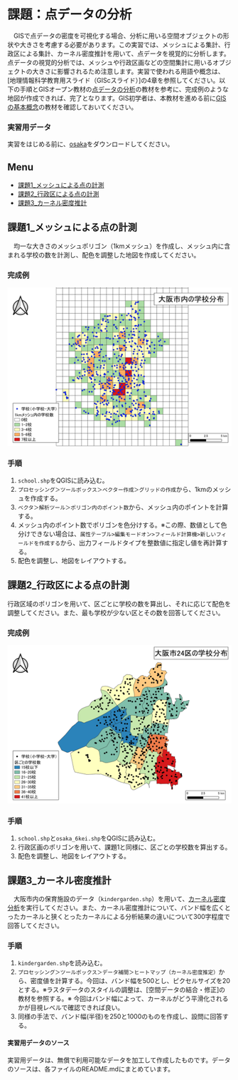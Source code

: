 # 課題：点データの分析
　GISで点データの密度を可視化する場合、分析に用いる空間オブジェクトの形状や大きさを考慮する必要があります。この実習では、メッシュによる集計、行政区による集計、カーネル密度推計を用いて、点データを視覚的に分析します。点データの視覚的分析では、メッシュや行政区画などの空間集計に用いるオブジェクトの大きさに影響されるため注意します。実習で使われる用語や概念は、[地理情報科学教育用スライド（GIScスライド）]の4章を参照してください。以下の手順とGISオープン教材の[点データの分析]の教材を参考に、完成例のような地図が作成できれば、完了となります。GIS初学者は、本教材を進める前に[GISの基本概念]の教材を確認しておいてください。


### 実習用データ
実習をはじめる前に、[osaka]をダウンロードしてください。

[osaka]:https://github.com/gis-oer/datasets/raw/master/osaka.zip

**Menu**
--------
- [課題1_メッシュによる点の計測](#課題1_メッシュによる点の計測)
- [課題2_行政区による点の計測](#課題2_行政区による点の計測)
- [課題3_カーネル密度推計](#課題3_カーネル密度推計推計)

## 課題1_メッシュによる点の計測
　均一な大きさのメッシュポリゴン（1kmメッシュ）を作成し、メッシュ内に含まれる学校の数を計測し、配色を調整した地図を作成してください。

### 完成例
![kadai](pic/t14-1.png)

### 手順
1. `school.shp`をQGISに読み込む。
2. `プロセッシング＞ツールボックス＞ベクター作成＞グリッドの作成`から、1kmのメッシュを作成する。
3. `ベクタ＞解析ツール＞ポリゴン内のポイント数`から、メッシュ内のポイントを計算する。
4. メッシュ内のポイント数でポリゴンを色分けする。※この際、数値として色分けできない場合は、`属性テーブル>編集モードオン>フィールド計算機>新しいフィールドを作成する`から、出力フィールドタイプを整数値に指定し値を再計算する。
5. 配色を調整し、地図をレイアウトする。

## 課題2_行政区による点の計測
行政区域のポリゴンを用いて、区ごとに学校の数を算出し、それに応じて配色を調整してください。また、最も学校が少ない区とその数を回答してください。

### 完成例
![kadai](pic/t14-2.png)

### 手順
1. `school.shp`と`osaka_6kei.shp`をQGISに読み込む。
2. 行政区画のポリゴンを用いて、課題1と同様に、区ごとの学校数を算出する。
3. 配色を調整し、地図をレイアウトする。

## 課題3_カーネル密度推計
　大阪市内の保育施設のデータ（`kindergarden.shp`）を用いて、[カーネル密度分析](http://club.informatix.co.jp/?p=1176)を実行してください。また、カーネル密度推計について、バンド幅を広くとったカーネルと狭くとったカーネルによる分析結果の違いについて300字程度で回答してください。

### 手順
1. `kindergarden.shp`を読み込む。
2. `プロセッシング＞ツールボックス＞データ補間＞ヒートマップ（カーネル密度推定）`から、密度値を計算する。今回は、バンド幅を500とし、ピクセルサイズを20とする。※ラスタデータのスタイルの調整は、[空間データの結合・修正]の教材を参照する。※ 今回はバンド幅によって、カーネルがどう平滑化されるかが目視レベルで確認できれば良い。
3. 同様の手法で、バンド幅(半径)を250と1000のものを作成し、設問に回答する。

#### 実習用データのソース
実習用データは、無償で利用可能なデータを加工して作成したものです。データのソースは、各ファイルのREADME.mdにまとめています。

[利用規約]:../../../policy.md
[その他のライセンスについて]:../../license.md
[よくある質問とエラー]:../../questions/questions.md

[GISの基本概念]:../../00/00.md
[QGISビギナーズマニュアル]:../../QGIS/QGIS.md
[GRASSビギナーズマニュアル]:../../GRASS/GRASS.md
[リモートセンシングとその解析]:../../06/06.md
[既存データの地図データと属性データ]:../../07/07.md
[空間データ]:../../08/08.md
[空間データベース]:../../09/09.md
[空間データの統合・修正]:../../10/10.md
[基本的な空間解析]:../../11/11.md
[ネットワーク分析]:../../12/12.md
[領域分析]:../../13/13.md
[点データの分析]:../../14/14.md
[ラスタデータの分析]:../../15/15.md
[傾向面分析]:../../16/16.md
[空間的自己相関]:../../17/17.md
[空間補間]:../../18/18.md
[空間相関分析]:../../19/19.md
[空間分析におけるスケール]:../../20/20.md
[視覚的伝達]:../../21/21.md
[参加型GISと社会貢献]:../../26/26.md

[地理院地図]:https://maps.gsi.go.jp
[e-Stat]:https://www.e-stat.go.jp/
[国土数値情報]:http://nlftp.mlit.go.jp/ksj/
[基盤地図情報]:http://www.gsi.go.jp/kiban/
[地理院タイル]:http://maps.gsi.go.jp/development/ichiran.html

[課題ページ_QGISビギナーズマニュアル]:../../tasks/t_qgis_entry.md
[課題ページ_GRASSビギナーズマニュアル]:../../tasks/t_grass_entry.md
[課題ページ_リモートセンシングとその解析]:../../tasks/t_06.md
[課題ページ_既存データの地図データと属性データ]:../../tasks/t_07.md
[課題ページ_空間データ]:../../tasks/t_08.md
[課題ページ_空間データベース]:../../tasks/t_09.md
[課題ページ_空間データの統合・修正]:../../tasks/t_10.md
[課題ページ_基本的な空間解析]:../../tasks/t_11.md
[課題ページ_ネットワーク分析]:../../tasks/t_12.md
[課題ページ_基本的な空間解析]:../../tasks/t_13.md
[課題ページ_点データの分析]:../../tasks/t_14.md
[課題ページ_ラスタデータの分析]:../../tasks/t_15.md
[課題ページ_空間補間]:../../tasks/t_18.md
[課題ページ_視覚的伝達]:../../tasks/t_21.md
[課題ページ_参加型GISと社会貢献]:../../tasks/t_26.md
